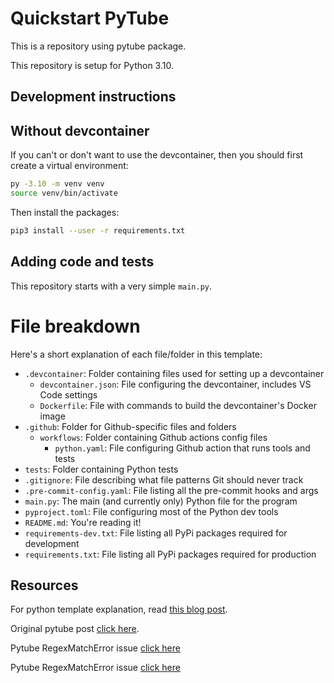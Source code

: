 # Quickstart PyTube

This is a repository using pytube package.

This repository is setup for Python 3.10.

## Development instructions

## Without devcontainer

If you can't or don't want to use the devcontainer, then you should first create a virtual environment:

``` sh
py -3.10 -m venv venv
source venv/bin/activate
```

Then install the packages:

```sh
pip3 install --user -r requirements.txt
```

## Adding code and tests

This repository starts with a very simple `main.py`.

# File breakdown

Here's a short explanation of each file/folder in this template:

* `.devcontainer`: Folder containing files used for setting up a devcontainer
  * `devcontainer.json`: File configuring the devcontainer, includes VS Code settings
  * `Dockerfile`: File with commands to build the devcontainer's Docker image
* `.github`: Folder for Github-specific files and folders
  * `workflows`: Folder containing Github actions config files
    * `python.yaml`: File configuring Github action that runs tools and tests
* `tests`: Folder containing Python tests
* `.gitignore`: File describing what file patterns Git should never track
* `.pre-commit-config.yaml`: File listing all the pre-commit hooks and args
* `main.py`: The main (and currently only) Python file for the program
* `pyproject.toml`: File configuring most of the Python dev tools
* `README.md`: You're reading it!
* `requirements-dev.txt`: File listing all PyPi packages required for development
* `requirements.txt`: File listing all PyPi packages required for production

## Resources
For python template explanation, read [this blog post](http://blog.pamelafox.org/2022/09/how-i-setup-python-project.html).

Original pytube post [click here](https://www.linkedin.com/feed/update/urn:li:activity:7080976967759474688/).

Pytube RegexMatchError issue [click here](https://github.com/pytube/pytube/issues/1678)

Pytube RegexMatchError issue [click here](https://github.com/pytube/pytube/pull/1680/files)

